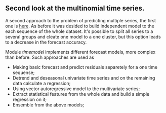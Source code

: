## Second look at the multinomial time series.

A second approach to the problem of predicting multiple series, the first one is [here](https://github.com/RodinaMariia/timeseries-sample).
As before it was desided to build independent model to the each sequence of the whole dataset. It's possible to split all series to a several groups and cleate one model to a one cluster, but this option leads to a decrease in the forecast accuracy.

Module *timemodel* implements different forecast models, more complex than before. Such approaches are used as 
* Making basic forecast and predict residuals separetely for a one time sequense;
* Detrend and deseasonal univariate time series and on the remaining data calculate a regression;
* Using vector autoregressive model to the multivariate series;
* Extract statistical features from the whole data and build a simple regression on it;
* Ensemble from the above models;

